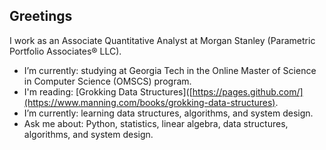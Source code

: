## Greetings

I work as an Associate Quantitative Analyst at Morgan Stanley (Parametric Portfolio Associates® LLC).

- I’m currently: studying at Georgia Tech in the Online Master of Science in Computer Science (OMSCS) program.
- I'm reading: [Grokking Data Structures]([https://pages.github.com/](https://www.manning.com/books/grokking-data-structures).
- I’m currently: learning data structures, algorithms, and system design.
- Ask me about: Python, statistics, linear algebra, data structures, algorithms, and system design.
